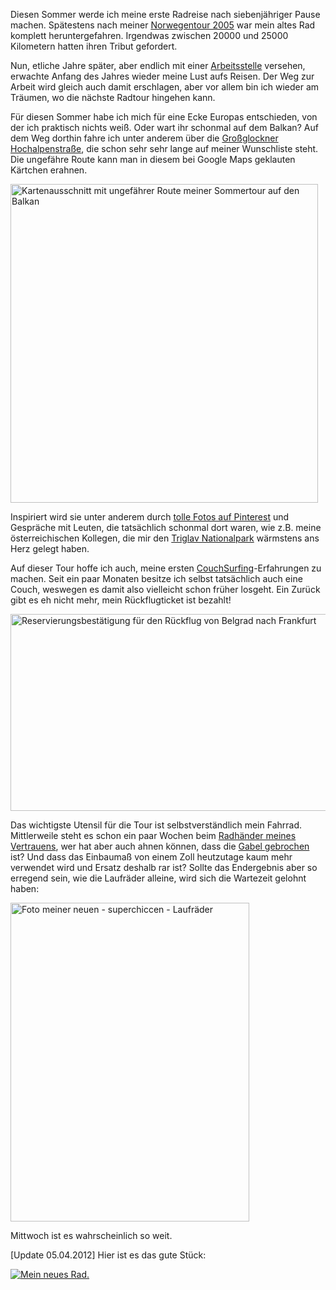 <html><body><p>Diesen Sommer werde ich meine erste Radreise nach siebenjähriger Pause machen. Spätestens nach meiner <a href="/?page_id=809">Norwegentour 2005</a> war mein altes Rad komplett heruntergefahren. Irgendwas zwischen 20000 und 25000 Kilometern hatten ihren Tribut gefordert.

Nun, etliche Jahre später, aber endlich mit einer <a href="https://flowfx.de/blog/2012/01/ich-verdanke-twitter-meine-arbeitsstelle/">Arbeitsstelle</a> versehen, erwachte Anfang des Jahres wieder meine Lust aufs Reisen. Der Weg zur Arbeit wird gleich auch damit erschlagen, aber vor allem bin ich wieder am Träumen, wo die nächste Radtour hingehen kann.

Für diesen Sommer habe ich mich für eine Ecke Europas entschieden, von der ich praktisch nichts weiß. Oder wart ihr schonmal auf dem Balkan? Auf dem Weg dorthin fahre ich unter anderem über die <a href="https://pinterest.com/pin/109071622195387172/">Großglockner Hochalpenstraße</a>, die schon sehr sehr lange auf meiner Wunschliste steht. Die ungefähre Route kann man in diesem bei Google Maps geklauten Kärtchen erahnen.

<img src="https://flowfx.de/wp-content/uploads/2012/03/Schriesheim-Deutschland-nach-Belgrad-Serbien-Google-Maps-1219581-492x510.png" alt="Kartenausschnitt mit ungefährer Route meiner Sommertour auf den Balkan" title="Schriesheim - Belgrad, grobe Route" width="492" height="510" class="aligncenter size-medium wp-image-967">

Inspiriert wird sie unter anderem durch <a href="http://pinterest.com/flowfx/balkan/">tolle Fotos auf Pinterest</a> und Gespräche mit Leuten, die tatsächlich schonmal dort waren, wie z.B. meine österreichischen Kollegen, die mir den <a href="http://maps.google.com/maps?q=slowenien&amp;hl=de&amp;ll=46.282428,13.808441&amp;spn=0.910168,2.108002&amp;sll=49.460973,8.490417&amp;sspn=0.427996,1.054001&amp;hnear=Slowenien&amp;t=m&amp;z=10">Triglav Nationalpark</a> wärmstens ans Herz gelegt haben.

<!--more-->

Auf dieser Tour hoffe ich auch, meine ersten <a href="http://www.couchsurfing.org/people/flowfx/">CouchSurfing</a>-Erfahrungen zu machen. Seit ein paar Monaten besitze ich selbst tatsächlich auch eine Couch, weswegen es damit also vielleicht schon früher losgeht. Ein Zurück gibt es eh nicht mehr, mein Rückflugticket ist bezahlt!

<img src="https://flowfx.de/wp-content/uploads/2012/03/Reservierungsbest%C3%A4tigung-Screenshot-510x315.png" alt="Reservierungsbestätigung für den Rückflug von Belgrad nach Frankfurt" title="Reservierungsbestätigung für den Rückflug" width="510" height="315" class="aligncenter size-medium wp-image-960">

Das wichtigste Utensil für die Tour ist selbstverständlich mein Fahrrad. Mittlerweile steht es schon ein paar Wochen beim <a href="http://www.eldorado-hd.de/">Radhänder meines Vertrauens</a>, wer hat aber auch ahnen können, dass die <a href="https://twitter.com/#!/FlowFXx/status/182064854587281408">Gabel gebrochen</a> ist? Und dass das Einbaumaß von einem Zoll heutzutage kaum mehr verwendet wird und Ersatz deshalb rar ist? Sollte das Endergebnis aber so erregend sein, wie die Laufräder alleine, wird sich die Wartezeit gelohnt haben:

<img src="https://flowfx.de/wp-content/uploads/2012/03/IMG_20120320_175317-382x510.jpg" alt="Foto meiner neuen - superchiccen - Laufräder" title="Neue Laufräder" width="382" height="510" class="aligncenter size-medium wp-image-961">

Mittwoch ist es wahrscheinlich so weit.

[Update 05.04.2012]
Hier ist es das gute Stück:

<a href="http://instagr.am/p/JBzwDCAV3_/" title="Link zu Instagram"><img src="http://distilleryimage7.instagram.com/4f1efcc67eea11e18cf91231380fd29b_7.jpg" alt="Mein neues Rad."></a></p></body></html>